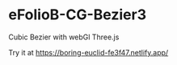 # eFolioB-CG-Bezier3

Cubic Bezier with webGl Three.js

Try it at https://boring-euclid-fe3f47.netlify.app/
